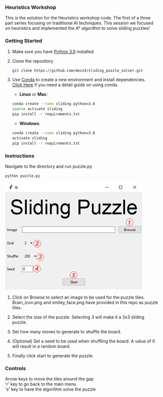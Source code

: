 [//]: # (Image References)

[image1]: ./img/MainMenu.jpg "Main Menu"
### Heuristics Workshop
This is the solution for the Heuristics workshop code. The first of a three part series focusing on traditional AI techniques.
This session we focused on heuristics and implemented the A* algorithm to solve sliding puzzles!

### Getting Started
1. Make sure you have [Python 3.6](https://www.python.org/) installed.

2. Clone the repository
    ```bash
    git clone https://github.com/mezzX/sliding_puzzle_solver.git
    ```
    
3. Use [Conda](https://conda.io/projects/conda/en/latest/user-guide/install/index.html) to create a new environment and install dependencies. <br>[Click Here](https://nbviewer.jupyter.org/github/johannesgiorgis/school_of_ai_vancouver/blob/master/intro_to_data_science_tools/01_introduction_to_conda_and_jupyter_notebooks.ipynb) if you need a detail guide on using conda.

    - __Linux__ or __Mac__: 
    ```bash
    conda create --name sliding python=3.6
    source activate sliding
    pip install -r requirements.txt
    ```
  
    - __Windows__: 
    ```bash
    conda create --name sliding python=3.6 
    activate sliding
    pip install -r requirements.txt
    ```

### Instructions
Navigate to the directory and run puzzle.py

    python puzzle.py

![Main Menu][image1]

1. Click on Browse to select an image to be used for the puzzle tiles. 
   Brain_icon.png and smiley_face.png have provided in this repo as puzzle tiles.

2. Select the size of the puzzle. Selecting 3 will make it a 3x3 sliding puzzle.

3. Set how many moves to generate to shuffle the board.

4. (Optional) Set a seed to be used when shuffling the board. A value of 0 will result in a random board.

5. Finally click start to generate the puzzle.

### Controls
Arrow keys to move the tiles around the gap<br>
'r' key to go back to the main menu<br>
's' key to have the algorithm solve the puzzle<br>
